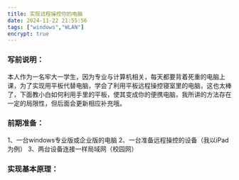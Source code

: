 ```yaml
---
title: 实现远程操控你的电脑
date: 2024-11-22 21:55:56
tags: ["windows","WLAN"]
encrypt: true
---
```

### 写前说明：
本人作为一名牢大一学生，因为专业与计算机相关，每天都要背着死重的电脑上课，为了实现用平板代替电脑，学会了利用平板远程操控寝室里的电脑，这也太棒了，下面教小白如何利用手里的平板，使其变成你的便携电脑，我所讲的方法存在一定的局限性，但后面会更新相应补充哦。
### 前期准备：
1、一台windows专业版或企业版的电脑	2、一台准备远程操控的设备（我以iPad为例）	
3、两台设备连接一样局域网（校园网）
### 实现基本原理：